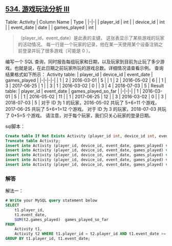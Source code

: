 ## [534. 游戏玩法分析 III](https://leetcode-cn.com/problems/game-play-analysis-iii/)
Table: Activity
| Column Name  | Type    |
|-|-|
| player_id    | int     |
| device_id    | int     |
| event_date   | date    |
| games_played | int     |
>（player_id，event_date）是此表的主键。
这张表显示了某些游戏的玩家的活动情况。
每一行是一个玩家的记录，他在某一天使用某个设备注销之前登录并玩了很多游戏（可能是 0 ）。

编写一个 SQL 查询，同时报告每组玩家和日期，以及玩家到目前为止玩了多少游戏。也就是说，在此日期之前玩家所玩的游戏总数。详细情况请查看示例。
查询结果格式如下所示：
Activity table:
| player_id | device_id | event_date | games_played |
|-|-|-|-|
| 1         | 2         | 2016-03-01 | 5            |
| 1         | 2         | 2016-05-02 | 6            |
| 1         | 3         | 2017-06-25 | 1            |
| 3         | 1         | 2016-03-02 | 0            |
| 3         | 4         | 2018-07-03 | 5            |
Result table:
| player_id | event_date | games_played_so_far |
|-|-|-|
| 1         | 2016-03-01 | 5                   |
| 1         | 2016-05-02 | 11                  |
| 1         | 2017-06-25 | 12                  |
| 3         | 2016-03-02 | 0                   |
| 3         | 2018-07-03 | 5                   |
对于 ID 为 1 的玩家，2016-05-02 共玩了 5+6=11 个游戏，2017-06-25 共玩了 5+6+1=12 个游戏。
对于 ID 为 3 的玩家，2018-07-03 共玩了 0+5=5 个游戏。
请注意，对于每个玩家，我们只关心玩家的登录日期。

sql脚本：

```sql
Create table If Not Exists Activity (player_id int, device_id int, event_date date, games_played int);
Truncate table Activity;
insert into Activity (player_id, device_id, event_date, games_played) values (1, 2, '2016-03-01', 5);
insert into Activity (player_id, device_id, event_date, games_played) values (1, 2, '2016-05-02', 6);
insert into Activity (player_id, device_id, event_date, games_played) values (1, 3, '2017-06-25', 1);
insert into Activity (player_id, device_id, event_date, games_played) values (3, 1, '2016-03-02', 0);
insert into Activity (player_id, device_id, event_date, games_played) values (3, 4, '2018-07-03', 5);
```

### 解答
解法一：
```sql
# Write your MySQL query statement below
SELECT 
	t1.player_id, 
	t1.event_date, 
	SUM(t2.games_played)  games_played_so_far
FROM 
	Activity t1, 
	Activity t2 WHERE t1.player_id = t2.player_id AND t1.event_date >= t2.event_date
GROUP BY t1.player_id, t1.event_date;
```

